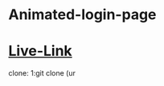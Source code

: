 # Animated-login-page
<h1><a href="https://animated-monkey-login.netlify.app/">Live-Link</a></h1>
clone:
1:git clone (ur